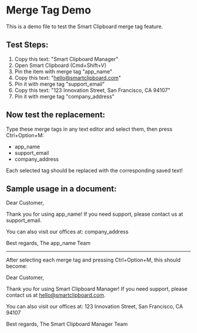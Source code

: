 # Merge Tag Demo

This is a demo file to test the Smart Clipboard merge tag feature.

## Test Steps:

1. Copy this text: "Smart Clipboard Manager"
2. Open Smart Clipboard (Cmd+Shift+V)
3. Pin the item with merge tag "app_name"
4. Copy this text: "hello@smartclipboard.com"  
5. Pin it with merge tag "support_email"
6. Copy this text: "123 Innovation Street, San Francisco, CA 94107"
7. Pin it with merge tag "company_address"

## Now test the replacement:

Type these merge tags in any text editor and select them, then press Ctrl+Option+M:

- app_name
- support_email  
- company_address

Each selected tag should be replaced with the corresponding saved text!

## Sample usage in a document:

Dear Customer,

Thank you for using app_name! If you need support, please contact us at support_email.

You can also visit our offices at:
company_address

Best regards,
The app_name Team

---

After selecting each merge tag and pressing Ctrl+Option+M, this should become:

Dear Customer,

Thank you for using Smart Clipboard Manager! If you need support, please contact us at hello@smartclipboard.com.

You can also visit our offices at:
123 Innovation Street, San Francisco, CA 94107

Best regards,
The Smart Clipboard Manager Team
